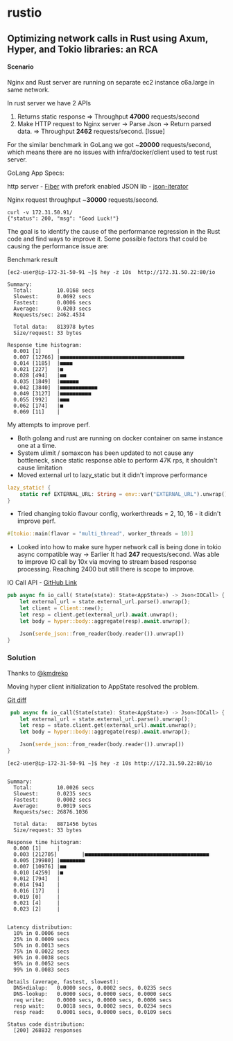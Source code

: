 # rustio

## Optimizing network calls in Rust using Axum, Hyper, and Tokio libraries: an RCA

#### Scenario  
Nginx and Rust server are running on separate ec2 instance c6a.large in same network.

In rust server we have 2 APIs
 
1. Returns static response => Throughput **47000** requests/second
2. Make HTTP request to Nginx server -> Parse Json -> Return parsed data. => Throughput **2462** requests/second. [Issue]

For the similar benchmark in GoLang we got ~**20000** requests/second, which means there are no issues with infra/docker/client used to test rust server.

GoLang App Specs: 

http server - [Fiber](https://github.com/gofiber/fiber) with prefork enabled
JSON lib - [json-iterator](https://github.com/json-iterator/go)

Nginx request throughput ~**30000** requests/second. 
```
curl -v 172.31.50.91/
{"status": 200, "msg": "Good Luck!"}
```

The goal is to identify the cause of the performance regression in the Rust code and find ways to improve it. Some possible factors that could be causing the performance issue are:

Benchmark result
```
[ec2-user@ip-172-31-50-91 ~]$ hey -z 10s  http://172.31.50.22:80/io

Summary:
  Total:        10.0168 secs
  Slowest:      0.0692 secs
  Fastest:      0.0006 secs
  Average:      0.0203 secs
  Requests/sec: 2462.4534

  Total data:   813978 bytes
  Size/request: 33 bytes

Response time histogram:
  0.001 [1]     |
  0.007 [12766] |■■■■■■■■■■■■■■■■■■■■■■■■■■■■■■■■■■■■■■■■
  0.014 [1185]  |■■■■
  0.021 [227]   |■
  0.028 [494]   |■■
  0.035 [1849]  |■■■■■■
  0.042 [3840]  |■■■■■■■■■■■■
  0.049 [3127]  |■■■■■■■■■■
  0.055 [992]   |■■■
  0.062 [174]   |■
  0.069 [11]    |
```

My attempts to improve perf.  
- Both golang and rust are running on docker container on same instance one at a time. 
- System ulimit / somaxcon has been updated to not cause any bottleneck, since static response able to perform 47K rps, it shouldn't cause limitation 
- Moved external url to lazy_static but it didn't improve performance 
```rust
lazy_static! {
    static ref EXTERNAL_URL: String = env::var("EXTERNAL_URL").unwrap();
}
```
- Tried changing tokio flavour config, workerthreads = 2, 10, 16 - it didn't improve perf. 
```rust
#[tokio::main(flavor = "multi_thread", worker_threads = 10)]
```
- Looked into how to make sure hyper network call is being done in tokio async compatible way -> Earlier It had **247** requests/second. Was able to improve IO call by 10x via moving to stream based response processing. Reaching 2400 but still there is scope to improve. 

IO Call API - [GitHub Link](https://github.com/pratikgajjar/rustio/blob/bb893a864e3225f9448c76fa0ccaab23f9ec930c/src/main.rs#L35)
```rust
pub async fn io_call( State(state): State<AppState>) -> Json<IOCall> {
    let external_url = state.external_url.parse().unwrap();
    let client = Client::new();
    let resp = client.get(external_url).await.unwrap();
    let body = hyper::body::aggregate(resp).await.unwrap();

    Json(serde_json::from_reader(body.reader()).unwrap())
}
```

### Solution 

Thanks to [@kmdreko](https://stackoverflow.com/users/2189130/kmdreko)

Moving hyper client initialization to AppState resolved the problem. 

[Git diff](https://github.com/pratikgajjar/rustio/commit/1885fd1e56e3eae156433a8e589e61422757f4fe)

```rust
 pub async fn io_call(State(state): State<AppState>) -> Json<IOCall> {
    let external_url = state.external_url.parse().unwrap();
    let resp = state.client.get(external_url).await.unwrap();
    let body = hyper::body::aggregate(resp).await.unwrap();

    Json(serde_json::from_reader(body.reader()).unwrap())
}
```

```log
[ec2-user@ip-172-31-50-91 ~]$ hey -z 10s http://172.31.50.22:80/io


Summary:
  Total:        10.0026 secs
  Slowest:      0.0235 secs
  Fastest:      0.0002 secs
  Average:      0.0019 secs
  Requests/sec: 26876.1036

  Total data:   8871456 bytes
  Size/request: 33 bytes

Response time histogram:
  0.000 [1]     |
  0.003 [212705]        |■■■■■■■■■■■■■■■■■■■■■■■■■■■■■■■■■■■■■■■■
  0.005 [39980] |■■■■■■■■
  0.007 [10976] |■■
  0.010 [4259]  |■
  0.012 [794]   |
  0.014 [94]    |
  0.016 [17]    |
  0.019 [0]     |
  0.021 [4]     |
  0.023 [2]     |


Latency distribution:
  10% in 0.0006 secs
  25% in 0.0009 secs
  50% in 0.0013 secs
  75% in 0.0022 secs
  90% in 0.0038 secs
  95% in 0.0052 secs
  99% in 0.0083 secs

Details (average, fastest, slowest):
  DNS+dialup:   0.0000 secs, 0.0002 secs, 0.0235 secs
  DNS-lookup:   0.0000 secs, 0.0000 secs, 0.0000 secs
  req write:    0.0000 secs, 0.0000 secs, 0.0086 secs
  resp wait:    0.0018 secs, 0.0002 secs, 0.0234 secs
  resp read:    0.0001 secs, 0.0000 secs, 0.0109 secs

Status code distribution:
  [200] 268832 responses

```
